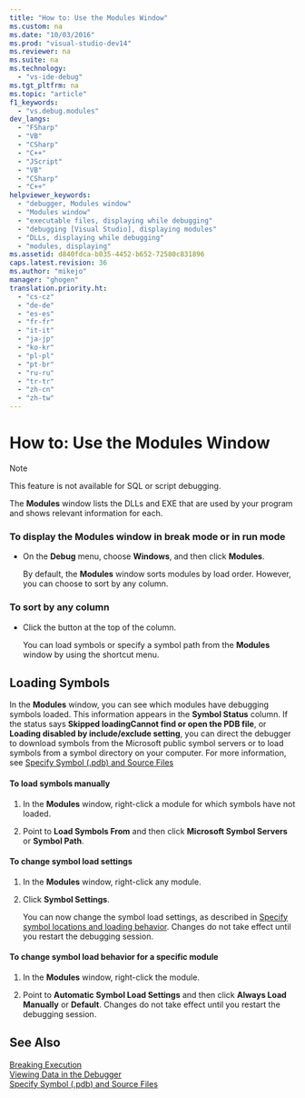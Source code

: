 ```yaml
---
title: "How to: Use the Modules Window"
ms.custom: na
ms.date: "10/03/2016"
ms.prod: "visual-studio-dev14"
ms.reviewer: na
ms.suite: na
ms.technology: 
  - "vs-ide-debug"
ms.tgt_pltfrm: na
ms.topic: "article"
f1_keywords: 
  - "vs.debug.modules"
dev_langs: 
  - "FSharp"
  - "VB"
  - "CSharp"
  - "C++"
  - "JScript"
  - "VB"
  - "CSharp"
  - "C++"
helpviewer_keywords: 
  - "debugger, Modules window"
  - "Modules window"
  - "executable files, displaying while debugging"
  - "debugging [Visual Studio], displaying modules"
  - "DLLs, displaying while debugging"
  - "modules, displaying"
ms.assetid: d840fdca-b035-4452-b652-72580c831896
caps.latest.revision: 36
ms.author: "mikejo"
manager: "ghogen"
translation.priority.ht: 
  - "cs-cz"
  - "de-de"
  - "es-es"
  - "fr-fr"
  - "it-it"
  - "ja-jp"
  - "ko-kr"
  - "pl-pl"
  - "pt-br"
  - "ru-ru"
  - "tr-tr"
  - "zh-cn"
  - "zh-tw"
---
```

# How to: Use the Modules Window
> [!NOTE]
>  This feature is not available for SQL or script debugging.  
  
 The **Modules** window lists the DLLs and EXE that are used by your program and shows relevant information for each.  
  
### To display the Modules window in break mode or in run mode  
  
-   On the **Debug** menu, choose **Windows**, and then click **Modules**.  
  
     By default, the **Modules** window sorts modules by load order. However, you can choose to sort by any column.  
  
### To sort by any column  
  
-   Click the button at the top of the column.  
  
     You can load symbols or specify a symbol path from the **Modules** window by using the shortcut menu.  
  
## Loading Symbols  
 In the **Modules** window, you can see which modules have debugging symbols loaded. This information appears in the **Symbol Status** column. If the status says **Skipped loadingCannot find or open the PDB file**, or **Loading disabled by include/exclude setting**, you can direct the debugger to download symbols from the Microsoft public symbol servers or to load symbols from a symbol directory on your computer. For more information, see [Specify Symbol (.pdb) and Source Files](../debugger/specify-symbol--.pdb--and-source-files-in-the-visual-studio-debugger.md)  
  
#### To load symbols manually  
  
1.  In the **Modules** window, right-click a module for which symbols have not loaded.  
  
2.  Point to **Load Symbols From** and then click **Microsoft Symbol Servers** or **Symbol Path**.  
  
#### To change symbol load settings  
  
1.  In the **Modules** window, right-click any module.  
  
2.  Click **Symbol Settings**.  
  
     You can now change the symbol load settings, as described in [Specify symbol locations and loading behavior](../debugger/specify-symbol--.pdb--and-source-files-in-the-visual-studio-debugger.md#BKMK_Specify_symbol_locations_and_loading_behavior). Changes do not take effect until you restart the debugging session.  
  
#### To change symbol load behavior for a specific module  
  
1.  In the **Modules** window, right-click the module.  
  
2.  Point to **Automatic Symbol Load Settings** and then click **Always Load Manually** or **Default**. Changes do not take effect until you restart the debugging session.  
  
## See Also  
 [Breaking Execution](assetId:///30fc4643-f337-4651-b1ff-f2de2c098d40)   
 [Viewing Data in the Debugger](../debugger/viewing-data-in-the-debugger.md)   
 [Specify Symbol (.pdb) and Source Files](../debugger/specify-symbol--.pdb--and-source-files-in-the-visual-studio-debugger.md)